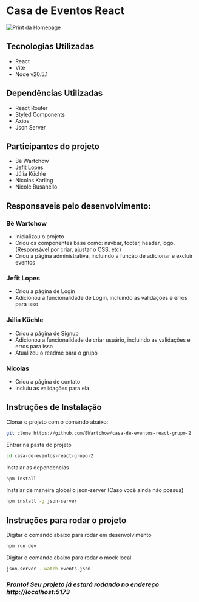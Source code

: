 # Casa de Eventos React

![Print da Homepage](https://i.ibb.co/3ThJsbQ/imagem-2024-02-26-152621721.png)

## Tecnologias Utilizadas

-   React
-   Vite
-   Node v20.5.1

## Dependências Utilizadas

-   React Router
-   Styled Components
-   Axios
-   Json Server

## Participantes do projeto

-   Bê Wartchow
-   Jefit Lopes
-   Júlia Küchle
-   Nicolas Karling
-   Nicole Busanello

## Responsaveis pelo desenvolvimento:

### Bê Wartchow

-   Inicializou o projeto
-   Criou os componentes base como: navbar, footer, header, logo. (Responsável por criar, ajustar o CSS, etc)
-   Criou a página administrativa, incluindo a função de adicionar e excluir eventos

### Jefit Lopes

-   Criou a página de Login
-   Adicionou a funcionalidade de Login, incluindo as validações e erros para isso

### Júlia Küchle

-   Criou a página de Signup
-   Adicionou a funcionalidade de criar usuário, incluindo as validações e erros para isso
-   Atualizou o readme para o grupo

### Nicolas

-   Criou a página de contato
-   Incluiu as validações para ela

## Instruções de Instalação

Clonar o projeto com o comando abaixo:

```sh
git clone https://github.com/BWartchow/casa-de-eventos-react-grupo-2
```

Entrar na pasta do projeto

```sh
cd casa-de-eventos-react-grupo-2
```

Instalar as dependencias

```sh
npm install
```

Instalar de maneira global o json-server (Caso você ainda não possua)

```sh
npm install -g json-server
```

## Instruções para rodar o projeto

Digitar o comando abaixo para rodar em desenvolvimento

```sh
npm run dev
```

Digitar o comando abaixo para rodar o mock local

```sh
json-server --watch events.json
```

### _Pronto! Seu projeto já estará rodando no endereço http://localhost:5173_

